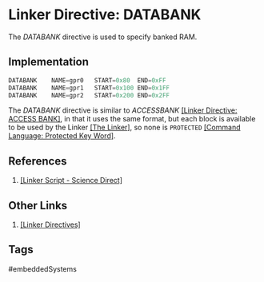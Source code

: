 # Linker Directive: DATABANK

The *DATABANK* directive is used to specify banked RAM.  

## Implementation
```c
DATABANK	NAME=gpr0	START=0x80	END=0xFF  
DATABANK	NAME=gpr1	START=0x100	END=0x1FF  
DATABANK	NAME=gpr2	START=0x200	END=0x2FF  
```

The *DATABANK* directive is similar to *ACCESSBANK* [\[Linker Directive: ACCESS BANK\]](../202202120236), in that it uses the same format, but each block is available to be used by the Linker [\[The Linker\]](../202202120018), so none is `PROTECTED` [\[Command Language: Protected Key Word\]](../202202151856).   

## References
1. [\[Linker Script - Science Direct\]](https://www.sciencedirect.com/topics/engineering/linker-script)  

## Other Links
1. [\[Linker Directives\]](../202202120014)  

## Tags
#embeddedSystems
